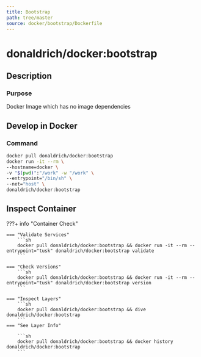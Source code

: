 ```yaml
---
title: Bootstrap
path: tree/master
source: docker/bootstrap/Dockerfile
---
```


# donaldrich/docker:bootstrap

## Description

### Purpose

Docker Image which has no image dependencies

## Develop in Docker

### Command

```sh
docker pull donaldrich/docker:bootstrap
docker run -it --rm \
--hostname=docker \
-v "$(pwd)":"/work" -w "/work" \
--entrypoint="/bin/sh" \
--net="host" \
donaldrich/docker:bootstrap
```

## Inspect Container

???+ info "Container Check"

    === "Validate Services"
        ```sh
        docker pull donaldrich/docker:bootstrap && docker run -it --rm --entrypoint="tusk" donaldrich/docker:bootstrap validate
        ```

    === "Check Versions"
        ```sh
        docker pull donaldrich/docker:bootstrap && docker run -it --rm --entrypoint="tusk" donaldrich/docker:bootstrap version
        ```

    === "Inspect Layers"
        ```sh
        docker pull donaldrich/docker:bootstrap && dive donaldrich/docker:bootstrap
        ```
    === "See Layer Info"

        ```sh
        docker pull donaldrich/docker:bootstrap && docker history donaldrich/docker:bootstrap
        ```